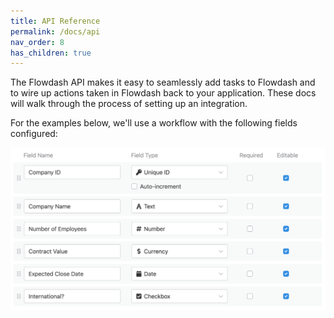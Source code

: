 ```yaml
---
title: API Reference
permalink: /docs/api
nav_order: 8
has_children: true
---
```

The Flowdash API makes it easy to seamlessly add tasks to Flowdash and to wire up actions taken in Flowdash back to your
application. These docs will walk through the process of setting up an integration.

For the examples below, we'll use a workflow with the following fields configured:

![](/assets/images/bacf22c-API_FIelds.png)
